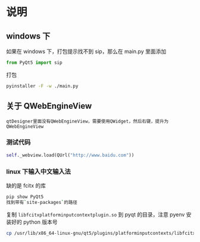 # 说明

## windows 下

如果在 windows 下，打包提示找不到 sip，那么在 main.py 里面添加

```python
from PyQt5 import sip
```

打包

```sh
pyinstaller -F -w ./main.py
```

## 关于 QWebEngineView

```text
qtDesigner里面没有QWebEngineView，需要使用QWidget，然后右键，提升为QWebEngineView
```

### 测试代码

```python
self._webview.load(QUrl("http://www.baidu.com"))
```

### linux 下输入中文输入法

缺的是 fcitx 的库

```sh
pip show PyQt5
找到带有`site-packages`的路径
```

复制 `libfcitxplatforminputcontextplugin.so` 到 pyqt 的目录，注意 pyenv 安装好的 python 版本号

```sh
cp /usr/lib/x86_64-linux-gnu/qt5/plugins/platforminputcontexts/libfcitxplatforminputcontextplugin.so ~/.pyenv/versions/3.9.0/lib/python3.9/site-packages/PyQt5/Qt/plugins/platforminputcontexts/
```
